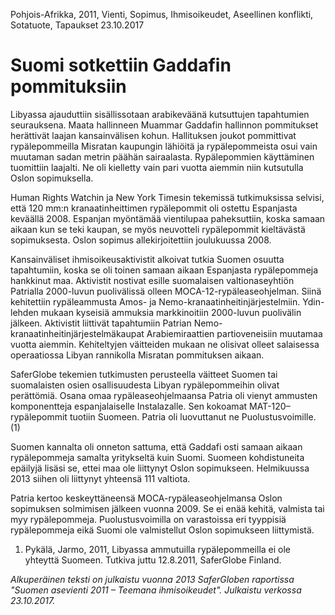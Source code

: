 Pohjois-Afrikka, 2011, Vienti, Sopimus, Ihmisoikeudet, Aseellinen konflikti, Sotatuote, Tapaukset
23.10.2017


# Suomi sotkettiin Gaddafin pommituksiin

Libyassa ajauduttiin sisällissotaan arabikeväänä kutsuttujen tapahtumien seurauksena. Maata hallinneen Muammar Gaddafin hallinnon pommitukset herättivät laajan kansainvälisen kohun. Hallituksen joukot pommittivat rypälepommeilla Misratan kaupungin lähiöitä ja rypälepommeista osui vain muutaman sadan metrin päähän sairaalasta. Rypälepommien käyttäminen tuomittiin laajalti. Ne oli kielletty vain pari vuotta aiemmin niin kutsutulla Oslon sopimuksella.

Human Rights Watchin ja New York Timesin tekemissä tutkimuksissa selvisi, että 120 mm:n kranaatinheittimen rypälepommit oli ostettu Espanjasta keväällä 2008. Espanjan myöntämää vientilupaa paheksuttiin, koska samaan aikaan kun se teki kaupan, se myös neuvotteli rypälepommit kieltävästä sopimuksesta. Oslon sopimus allekirjoitettiin joulukuussa 2008.

Kansainväliset ihmisoikeusaktivistit alkoivat tutkia Suomen osuutta tapahtumiin, koska se oli toinen samaan aikaan Espanjasta rypälepommeja hankkinut maa. Aktivistit nostivat esille suomalaisen valtionaseyhtiön Patrialla 2000-luvun puolivälissä olleen MOCA-12-rypäleaseohjelman. Siinä kehitettiin rypäleammusta Amos- ja Nemo-kranaatinheitinjärjestelmiin. Ydin-lehden mukaan kyseisiä ammuksia markkinoitiin 2000-luvun puolivälin jälkeen. Aktivistit liittivät tapahtumiin Patrian Nemo-kranaatinheitinjärjestelmäkaupat Arabiemiraattien partioveneisiin muutamaa vuotta aiemmin. Kehiteltyjen väitteiden mukaan ne olisivat olleet salaisessa operaatiossa Libyan rannikolla Misratan pommituksen aikaan.

SaferGlobe tekemien tutkimusten perusteella väitteet Suomen tai suomalaisten osien osallisuudesta Libyan rypälepommeihin olivat perättömiä. Osana omaa rypäleaseohjelmaansa Patria oli vienyt ammusten komponentteja espanjalaiselle Instalazalle. Sen kokoamat MAT-120–rypälepommit tuotiin Suomeen. Patria oli luovuttanut ne Puolustusvoimille.(1)

Suomen kannalta oli onneton sattuma, että Gaddafi osti samaan aikaan rypälepommeja samalta yritykseltä kuin Suomi. Suomeen kohdistuneita epäilyjä lisäsi se, ettei maa ole liittynyt Oslon sopimukseen. Helmikuussa 2013 siihen oli liittynyt yhteensä 111 valtiota.

Patria kertoo keskeyttäneensä MOCA-rypäleaseohjelmansa Oslon sopimuksen solmimisen jälkeen vuonna 2009. Se ei enää kehitä, valmista tai myy rypälepommeja. Puolustusvoimilla on varastoissa eri tyyppisiä rypälepommeja eikä Suomi ole valmistellut Oslon sopimukseen liittymistä.

1. Pykälä, Jarmo, 2011, Libyassa ammutuilla rypälepommeilla ei ole yhteyttä Suomeen. Tutkiva juttu 12.8.2011, SaferGlobe Finland.

*Alkuperäinen teksti on julkaistu vuonna 2013 SaferGloben raportissa "Suomen asevienti 2011 – Teemana ihmisoikeudet".
Julkaistu verkossa 23.10.2017.*